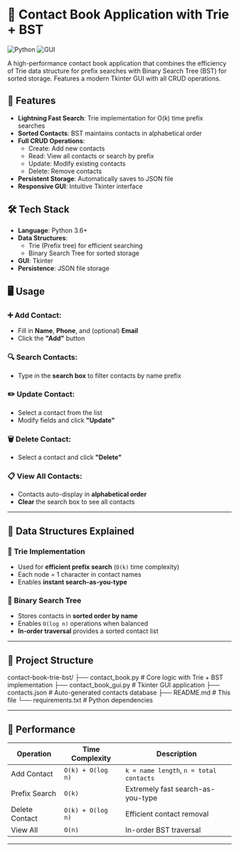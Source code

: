 # 📒 Contact Book Application with Trie + BST

![Python](https://img.shields.io/badge/Python-3.6%2B-blue)
![GUI](https://img.shields.io/badge/GUI-Tkinter-orange)

A high-performance contact book application that combines the efficiency of Trie data structure for prefix searches with Binary Search Tree (BST) for sorted storage. Features a modern Tkinter GUI with all CRUD operations.

## 🌟 Features

- **Lightning Fast Search**: Trie implementation for O(k) time prefix searches
- **Sorted Contacts**: BST maintains contacts in alphabetical order
- **Full CRUD Operations**:
  - Create: Add new contacts
  - Read: View all contacts or search by prefix
  - Update: Modify existing contacts
  - Delete: Remove contacts
- **Persistent Storage**: Automatically saves to JSON file
- **Responsive GUI**: Intuitive Tkinter interface

## 🛠️ Tech Stack

- **Language**: Python 3.6+
- **Data Structures**:
  - Trie (Prefix tree) for efficient searching
  - Binary Search Tree for sorted storage
- **GUI**: Tkinter
- **Persistence**: JSON file storage


## 🖥️ Usage

### ➕ Add Contact:
- Fill in **Name**, **Phone**, and (optional) **Email**
- Click the **"Add"** button

### 🔍 Search Contacts:
- Type in the **search box** to filter contacts by name prefix

### ✏️ Update Contact:
- Select a contact from the list
- Modify fields and click **"Update"**

### 🗑️ Delete Contact:
- Select a contact and click **"Delete"**

### 📋 View All Contacts:
- Contacts auto-display in **alphabetical order**
- **Clear** the search box to see all contacts

---

## 🧠 Data Structures Explained

### 🔡 Trie Implementation
- Used for **efficient prefix search** (`O(k)` time complexity)
- Each node = 1 character in contact names
- Enables **instant search-as-you-type**

### 🌳 Binary Search Tree
- Stores contacts in **sorted order by name**
- Enables `O(log n)` operations when balanced
- **In-order traversal** provides a sorted contact list

---

## 📂 Project Structure

contact-book-trie-bst/
├── contact_book.py # Core logic with Trie + BST implementation
├── contact_book_gui.py # Tkinter GUI application
├── contacts.json # Auto-generated contacts database
├── README.md # This file
└── requirements.txt # Python dependencies


---

## 🚀 Performance

| Operation       | Time Complexity      | Description                           |
|----------------|----------------------|---------------------------------------|
| Add Contact     | `O(k) + O(log n)`     | `k = name length`, `n = total contacts` |
| Prefix Search   | `O(k)`                | Extremely fast search-as-you-type     |
| Delete Contact  | `O(k) + O(log n)`     | Efficient contact removal             |
| View All        | `O(n)`                | In-order BST traversal                |

---




